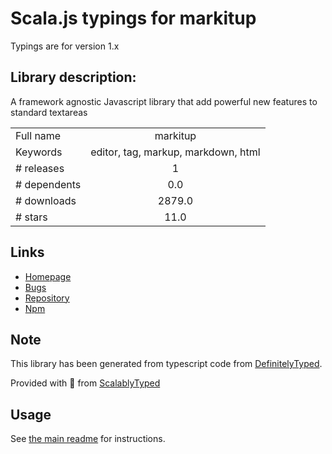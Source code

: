
# Scala.js typings for markitup

Typings are for version 1.x

## Library description:
A framework agnostic Javascript library that add powerful new features to standard textareas

|                    |                 |
| ------------------ | :-------------: |
| Full name          | markitup |
| Keywords           | editor, tag, markup, markdown, html |
| # releases         | 1 |
| # dependents       | 0.0 |
| # downloads        | 2879.0 |
| # stars            | 11.0 |

## Links
- [Homepage](http://markitup.jaysalvat.com)
- [Bugs](https://github.com/jaysalvat/markitup/issues)
- [Repository](https://github.com/jaysalvat/markitup)
- [Npm](https://www.npmjs.com/package/markitup)
    


## Note
This library has been generated from typescript code from [DefinitelyTyped](https://definitelytyped.org).

Provided with :purple_heart: from [ScalablyTyped](https://github.com/oyvindberg/ScalablyTyped)

## Usage
See [the main readme](../../readme.md) for instructions.


